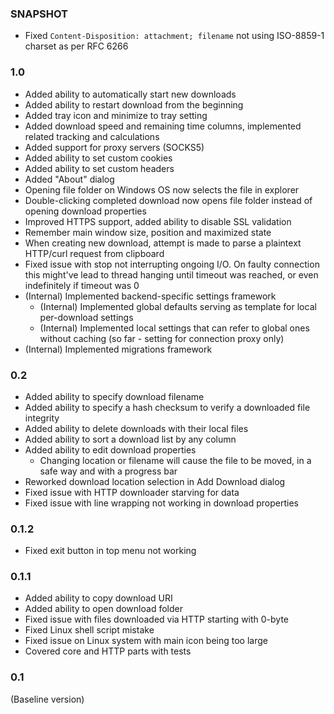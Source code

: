 ### SNAPSHOT
* Fixed `Content-Disposition: attachment; filename` not using ISO-8859-1 charset as per RFC 6266

### 1.0
* Added ability to automatically start new downloads
* Added ability to restart download from the beginning
* Added tray icon and minimize to tray setting
* Added download speed and remaining time columns, implemented related tracking and calculations
* Added support for proxy servers (SOCKS5)
* Added ability to set custom cookies
* Added ability to set custom headers
* Added "About" dialog
* Opening file folder on Windows OS now selects the file in explorer
* Double-clicking completed download now opens file folder instead of opening download properties
* Improved HTTPS support, added ability to disable SSL validation
* Remember main window size, position and maximized state 
* When creating new download, attempt is made to parse a plaintext HTTP/curl request from clipboard
* Fixed issue with stop not interrupting ongoing I/O.
  On faulty connection this might've lead to thread hanging until timeout was reached,
  or even indefinitely if timeout was 0
* (Internal) Implemented backend-specific settings framework
  * (Internal) Implemented global defaults serving as template for local per-download settings
  * (Internal) Implemented local settings that can refer to global ones without caching
    (so far - setting for connection proxy only)
* (Internal) Implemented migrations framework

### 0.2
* Added ability to specify download filename
* Added ability to specify a hash checksum to verify a downloaded file integrity
* Added ability to delete downloads with their local files
* Added ability to sort a download list by any column
* Added ability to edit download properties
  * Changing location or filename will cause the file to be moved, in a safe way and with a progress bar
* Reworked download location selection in Add Download dialog
* Fixed issue with HTTP downloader starving for data
* Fixed issue with line wrapping not working in download properties

### 0.1.2
* Fixed exit button in top menu not working 

### 0.1.1
* Added ability to copy download URI
* Added ability to open download folder
* Fixed issue with files downloaded via HTTP starting with 0-byte
* Fixed Linux shell script mistake
* Fixed issue on Linux system with main icon being too large
* Covered core and HTTP parts with tests

### 0.1
(Baseline version)
